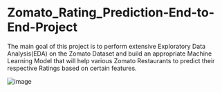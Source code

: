 # Zomato_Rating_Prediction-End-to-End-Project
The main goal of this project is to perform extensive Exploratory Data Analysis(EDA) on the Zomato Dataset and build an appropriate Machine Learning Model that will help various Zomato Restaurants to predict their respective Ratings based on certain features.

![image](https://user-images.githubusercontent.com/56857382/143774733-6118ac54-d1c6-4a9a-805c-22b3ec075030.png)

